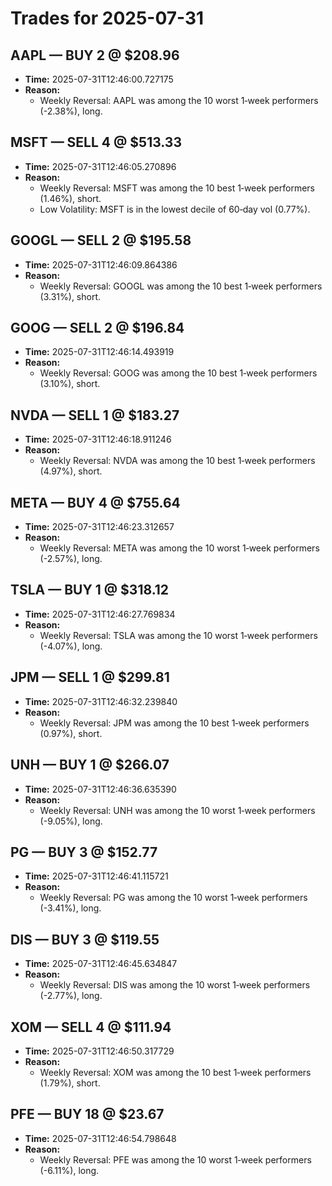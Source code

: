 # Trades for 2025-07-31

## AAPL — BUY 2 @ $208.96
- **Time:** 2025-07-31T12:46:00.727175
- **Reason:**
  - Weekly Reversal: AAPL was among the 10 worst 1‑week performers (-2.38%), long.

## MSFT — SELL 4 @ $513.33
- **Time:** 2025-07-31T12:46:05.270896
- **Reason:**
  - Weekly Reversal: MSFT was among the 10 best 1‑week performers (1.46%), short.
  - Low Volatility: MSFT is in the lowest decile of 60‑day vol (0.77%).

## GOOGL — SELL 2 @ $195.58
- **Time:** 2025-07-31T12:46:09.864386
- **Reason:**
  - Weekly Reversal: GOOGL was among the 10 best 1‑week performers (3.31%), short.

## GOOG — SELL 2 @ $196.84
- **Time:** 2025-07-31T12:46:14.493919
- **Reason:**
  - Weekly Reversal: GOOG was among the 10 best 1‑week performers (3.10%), short.

## NVDA — SELL 1 @ $183.27
- **Time:** 2025-07-31T12:46:18.911246
- **Reason:**
  - Weekly Reversal: NVDA was among the 10 best 1‑week performers (4.97%), short.

## META — BUY 4 @ $755.64
- **Time:** 2025-07-31T12:46:23.312657
- **Reason:**
  - Weekly Reversal: META was among the 10 worst 1‑week performers (-2.57%), long.

## TSLA — BUY 1 @ $318.12
- **Time:** 2025-07-31T12:46:27.769834
- **Reason:**
  - Weekly Reversal: TSLA was among the 10 worst 1‑week performers (-4.07%), long.

## JPM — SELL 1 @ $299.81
- **Time:** 2025-07-31T12:46:32.239840
- **Reason:**
  - Weekly Reversal: JPM was among the 10 best 1‑week performers (0.97%), short.

## UNH — BUY 1 @ $266.07
- **Time:** 2025-07-31T12:46:36.635390
- **Reason:**
  - Weekly Reversal: UNH was among the 10 worst 1‑week performers (-9.05%), long.

## PG — BUY 3 @ $152.77
- **Time:** 2025-07-31T12:46:41.115721
- **Reason:**
  - Weekly Reversal: PG was among the 10 worst 1‑week performers (-3.41%), long.

## DIS — BUY 3 @ $119.55
- **Time:** 2025-07-31T12:46:45.634847
- **Reason:**
  - Weekly Reversal: DIS was among the 10 worst 1‑week performers (-2.77%), long.

## XOM — SELL 4 @ $111.94
- **Time:** 2025-07-31T12:46:50.317729
- **Reason:**
  - Weekly Reversal: XOM was among the 10 best 1‑week performers (1.79%), short.

## PFE — BUY 18 @ $23.67
- **Time:** 2025-07-31T12:46:54.798648
- **Reason:**
  - Weekly Reversal: PFE was among the 10 worst 1‑week performers (-6.11%), long.


